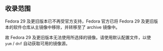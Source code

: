 ## 收录范围

Fedora 29 及更旧版本已不再受官方支持，Fedora 官方已将 Fedora 29 及更旧版本的软件仓库从主镜像中移除，并转移至了 archive 镜像中。

故 Fedora 29 及更旧版本无法使用所选择的镜像。请使用默认配置文件，以使 `yum` / `dnf` 自动获取可用的镜像源。
